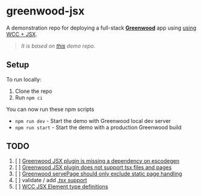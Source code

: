 # greenwood-jsx

A demonstration repo for deploying a full-stack [**Greenwood**](https://www.greenwoodjs.dev/) app using [using WCC + JSX](https://github.com/ProjectEvergreen/greenwood/tree/master/packages/plugin-import-jsx).

> _It is based on [this](https://github.com/ProjectEvergreen/greenwood-demo-adapter-vercel) demo repo._

## Setup

To run locally:

1. Clone the repo
1. Run `npm ci`

You can now run these npm scripts
- `npm run dev` - Start the demo with Greenwood local dev server
- `npm run start` - Start the demo with a production Greenwood build

## TODO

1. [ ] [Greenwood JSX plugin is missing a dependency on escodegen](https://github.com/thescientist13/greenwood-jsx/issues/2)
1. [ ] [Greenwood JSX plugin does not support tsx files and pages](https://github.com/thescientist13/greenwood-jsx/issues/6)
1. [ ] [Greenwood servePage should only exclude static page handling](https://github.com/thescientist13/greenwood-jsx/issues/8)
1. [ ] validate / add [_.tsx_ support](https://github.com/thescientist13/greenwood-jsx/issues/4)
1. [ ] [WCC JSX Element type definitions](https://github.com/thescientist13/greenwood-jsx/issues/5)